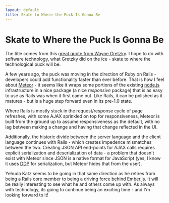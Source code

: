 ```yaml
---
layout: default
title: Skate to Where the Puck Is Gonna Be
---
```

# Skate to Where the Puck Is Gonna Be
The title comes from this [great quote from Wayne Gretzky](http://www.amazon.com/Skate-Where-Gonna-Been-Gretzky/dp/B004TB0I9Y). I hope to do with software technology, what Gretzky did on the ice - skate to where the technological puck will be.

A few years ago, the puck was moving in the direction of Ruby on Rails - developers could add functionality faster than ever before. That is how I feel about [Meteor](https://www.meteor.com/) - it seems like it wraps some portions of the existing [node.js](http://nodejs.org/) infrastructure in a nice package (a nice *responsive* package) that is as easy to use as Rails was when it first came out. Like Rails, it can be polished as it matures - but is a huge step forward even in its pre-1.0 state.

Where Rails is mostly stuck in the request/response cycle of page refreshes, with some AJAX sprinkled on top for responsiveness, Meteor is built from the ground up to assume responsiveness as the default, with no lag between making a change and having that change reflected in the UI.

Additionally, the historic divide between the server language and the client language continues with Rails - which creates impedence mismatches between the two. Creating JSON API end-points for AJAX calls requires explicit serialization and deserialization of data - a problem that doesn't exist with Meteor since JSON is a native format for JavaScript (yes, I know it uses [DDP](http://en.wikipedia.org/wiki/Distributed_Data_Protocol) for serialization, but Meteor hides that from the user).

Yehuda Katz seems to be going in that same direction as he retires from being a Rails core member to being a driving force behind [Ember.js](http://emberjs.com/). It will be really interesting to see what he and others come up with. As always with technology, its going to continue being an exciting time - and I'm looking forward to it!
